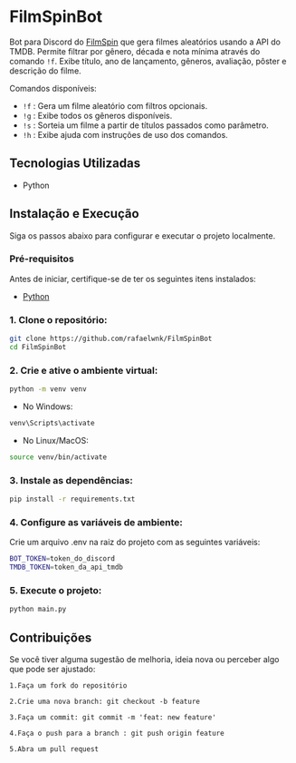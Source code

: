 # FilmSpinBot

Bot para Discord do [FilmSpin](https://github.com/rafaelwnk/FilmSpin) que gera filmes aleatórios usando a API do TMDB. Permite filtrar por gênero, década e nota mínima através do comando `!f`. Exibe título, ano de lançamento, gêneros, avaliação, pôster e descrição do filme.

Comandos disponíveis:  
- `!f` : Gera um filme aleatório com filtros opcionais.  
- `!g` : Exibe todos os gêneros disponíveis.  
- `!s` : Sorteia um filme a partir de títulos passados como parâmetro.  
- `!h` : Exibe ajuda com instruções de uso dos comandos.  

## Tecnologias Utilizadas

- Python

## Instalação e Execução
Siga os passos abaixo para configurar e executar o projeto localmente.

### Pré-requisitos
Antes de iniciar, certifique-se de ter os seguintes itens instalados:

- [Python](https://www.python.org/downloads)

### 1. Clone o repositório:
```bash
git clone https://github.com/rafaelwnk/FilmSpinBot
cd FilmSpinBot
```

### 2. Crie e ative o ambiente virtual:
```bash
python -m venv venv
```
- No Windows:
```bash
venv\Scripts\activate
```
- No Linux/MacOS:
```bash
source venv/bin/activate
```

### 3. Instale as dependências:
```bash
pip install -r requirements.txt
```

### 4. Configure as variáveis de ambiente:
Crie um arquivo .env na raiz do projeto com as seguintes variáveis:
```bash
BOT_TOKEN=token_do_discord
TMDB_TOKEN=token_da_api_tmdb
```

### 5. Execute o projeto:
```bash
python main.py
```

## Contribuições

Se você tiver alguma sugestão de melhoria, ideia nova ou perceber algo que pode ser ajustado:

    1.Faça um fork do repositório

    2.Crie uma nova branch: git checkout -b feature

    3.Faça um commit: git commit -m 'feat: new feature'

    4.Faça o push para a branch : git push origin feature

    5.Abra um pull request